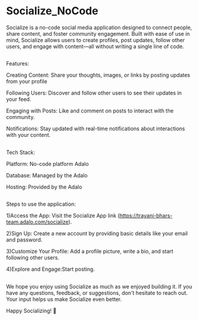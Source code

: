 # Socialize_NoCode

Socialize is a no-code social media application designed to connect people, share content, and foster community engagement. Built with ease of use in mind, Socialize allows users to create profiles, post updates, follow other users, and engage with content—all without writing a single line of code.
##
Features:

Creating Content: Share your thoughts, images, or links by posting updates from your profile

Following Users: Discover and follow other users to see their updates in your feed.

Engaging with Posts: Like and comment on posts to interact with the community.

Notifications: Stay updated with real-time notifications about interactions with your content.

##
Tech Stack:

Platform: No-code platform Adalo

Database: Managed by the Adalo

Hosting: Provided by the Adalo
##
Steps to use the application:

1)Access the App: Visit the Socialize App link (https://trayani-bhars-team.adalo.com/socialize).

2)Sign Up: Create a new account by providing basic details like your email and password.

3)Customize Your Profile: Add a profile picture, write a bio, and start following other users.

4)Explore and Engage:Start posting.
##
We hope you enjoy using Socialize as much as we enjoyed building it. If you have any questions, feedback, or suggestions, don't hesitate to reach out. Your input helps us make Socialize even better.

Happy Socializing! 🎉
